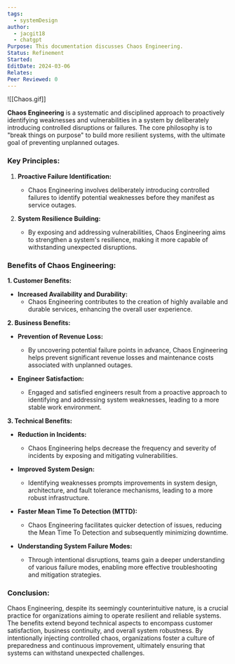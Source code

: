 ```yaml
---
tags:
  - systemDesign
author:
  - jacgit18
  - chatgpt
Purpose: This documentation discusses Chaos Engineering.
Status: Refinement
Started: 
EditDate: 2024-03-06
Relates: 
Peer Reviewed: 0
---
```


![[Chaos.gif]]


**Chaos Engineering** is a systematic and disciplined approach to proactively identifying weaknesses and vulnerabilities in a system by deliberately introducing controlled disruptions or failures. The core philosophy is to "break things on purpose" to build more resilient systems, with the ultimate goal of preventing unplanned outages.

### Key Principles:

1. **Proactive Failure Identification:**
   - Chaos Engineering involves deliberately introducing controlled failures to identify potential weaknesses before they manifest as service outages.
   
2. **System Resilience Building:**
   - By exposing and addressing vulnerabilities, Chaos Engineering aims to strengthen a system's resilience, making it more capable of withstanding unexpected disruptions.

### Benefits of Chaos Engineering:

**1. Customer Benefits:**
   - **Increased Availability and Durability:**
     - Chaos Engineering contributes to the creation of highly available and durable services, enhancing the overall user experience.

**2. Business Benefits:**
   - **Prevention of Revenue Loss:**
     - By uncovering potential failure points in advance, Chaos Engineering helps prevent significant revenue losses and maintenance costs associated with unplanned outages.

   - **Engineer Satisfaction:**
     - Engaged and satisfied engineers result from a proactive approach to identifying and addressing system weaknesses, leading to a more stable work environment.

**3. Technical Benefits:**
   - **Reduction in Incidents:**
     - Chaos Engineering helps decrease the frequency and severity of incidents by exposing and mitigating vulnerabilities.

   - **Improved System Design:**
     - Identifying weaknesses prompts improvements in system design, architecture, and fault tolerance mechanisms, leading to a more robust infrastructure.

   - **Faster Mean Time To Detection (MTTD):**
     - Chaos Engineering facilitates quicker detection of issues, reducing the Mean Time To Detection and subsequently minimizing downtime.

   - **Understanding System Failure Modes:**
     - Through intentional disruptions, teams gain a deeper understanding of various failure modes, enabling more effective troubleshooting and mitigation strategies.

### Conclusion:

Chaos Engineering, despite its seemingly counterintuitive nature, is a crucial practice for organizations aiming to operate resilient and reliable systems. The benefits extend beyond technical aspects to encompass customer satisfaction, business continuity, and overall system robustness. By intentionally injecting controlled chaos, organizations foster a culture of preparedness and continuous improvement, ultimately ensuring that systems can withstand unexpected challenges.

